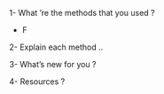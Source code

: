 1- What ’re the methods that you used ?

* F


2- Explain each method ..



3- What’s new for you ?



4- Resources ? 
